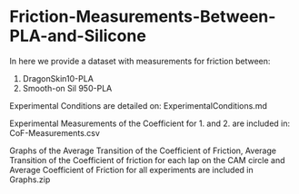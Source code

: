 # Friction-Measurements-Between-PLA-and-Silicone

In here we provide a dataset with measurements for friction between:

1. DragonSkin10-PLA
2. Smooth-on Sil 950-PLA

Experimental Conditions are detailed on: ExperimentalConditions.md

Experimental Measurements of the Coefficient for 1. and 2. are included in: CoF-Measurements.csv

Graphs of the Average Transition of the Coefficient of Friction, Average Transition of the Coefficient of friction for each lap on the CAM circle and Average Coefficient of Friction for all experiments are included in Graphs.zip
